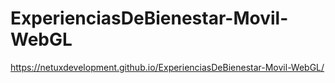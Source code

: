 # ExperienciasDeBienestar-Movil-WebGL
https://netuxdevelopment.github.io/ExperienciasDeBienestar-Movil-WebGL/
